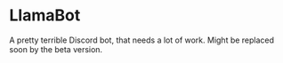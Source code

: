 # LlamaBot
A pretty terrible Discord bot, that needs a lot of work. Might be replaced soon by the beta version. 

